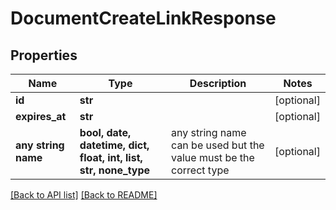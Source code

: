 # DocumentCreateLinkResponse


## Properties
Name | Type | Description | Notes
------------ | ------------- | ------------- | -------------
**id** | **str** |  | [optional] 
**expires_at** | **str** |  | [optional] 
**any string name** | **bool, date, datetime, dict, float, int, list, str, none_type** | any string name can be used but the value must be the correct type | [optional]

[[Back to API list]](../README.md#documentation-for-api-endpoints) [[Back to README]](../README.md)


